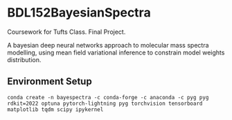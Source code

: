 # BDL152BayesianSpectra

Coursework for Tufts Class. Final Project.

A bayesian deep neural networks approach to molecular mass spectra modelling, using mean field variational inference to constrain model weights distribution.

## Environment Setup
```conda create -n bayespectra -c conda-forge -c anaconda -c pyg pyg rdkit=2022 optuna pytorch-lightning pyg torchvision tensorboard matplotlib tqdm scipy ipykernel```

